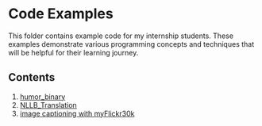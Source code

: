 # Code Examples

This folder contains example code for my internship students. These examples demonstrate various programming concepts and techniques that will be helpful for their learning journey.

## Contents

1. [humor_binary](https://github.com/ye-kyaw-thu/LU_Lab_Intern3_2025/tree/main/code_examples/humor_binary)
2. [NLLB_Translation](https://github.com/ye-kyaw-thu/LU_Lab_Intern3_2025/tree/main/code_examples/NLLB_Translation)
3. [image captioning with myFlickr30k](https://github.com/ye-kyaw-thu/myFlickr30k)
